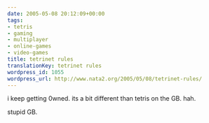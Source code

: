 ```yaml
---
date: 2005-05-08 20:12:09+00:00
tags:
- tetris
- gaming
- multiplayer
- online-games
- video-games
title: tetrinet rules
translationKey: tetrinet rules
wordpress_id: 1055
wordpress_url: http://www.nata2.org/2005/05/08/tetrinet-rules/
---
```


i keep getting 0wned. its a bit different than tetris on the GB. hah. 

stupid GB.